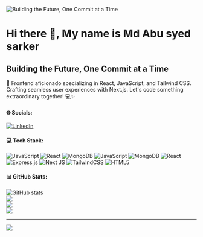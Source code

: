 ![Building the Future, One Commit at a Time](https://iili.io/JTKG3jS.gif)

# Hi there 👋, My name is Md Abu syed sarker
## Building the Future, One Commit at a Time
👋 Frontend aficionado specializing in React, JavaScript, and Tailwind CSS. Crafting seamless user experiences with Next.js. Let's code something extraordinary together! 💻✨

#### 🌐 Socials:
[![LinkedIn](https://img.shields.io/badge/LinkedIn-%230077B5.svg?logo=linkedin&logoColor=white)](https://linkedin.com/in/md-abu-syed-sarker) 

#### 💻 Tech Stack:
![JavaScript](https://img.shields.io/badge/javascript-%23323330.svg?style=for-the-badge&logo=javascript&logoColor=%23F7DF1E) ![React](https://img.shields.io/badge/react-%2320232a.svg?style=for-the-badge&logo=react&logoColor=%2361DAFB) ![MongoDB](https://img.shields.io/badge/MongoDB-%234ea94b.svg?style=for-the-badge&logo=mongodb&logoColor=white) ![JavaScript](https://img.shields.io/badge/javascript-%23323330.svg?style=for-the-badge&logo=javascript&logoColor=%23F7DF1E) ![MongoDB](https://img.shields.io/badge/MongoDB-%234ea94b.svg?style=for-the-badge&logo=mongodb&logoColor=white) ![React](https://img.shields.io/badge/react-%2320232a.svg?style=for-the-badge&logo=react&logoColor=%2361DAFB) ![Express.js](https://img.shields.io/badge/express.js-%23404d59.svg?style=for-the-badge&logo=express&logoColor=%2361DAFB) ![Next JS](https://img.shields.io/badge/Next-black?style=for-the-badge&logo=next.js&logoColor=white) ![TailwindCSS](https://img.shields.io/badge/tailwindcss-%2338B2AC.svg?style=for-the-badge&logo=tailwind-css&logoColor=white) ![HTML5](https://img.shields.io/badge/html5-%23E34F26.svg?style=for-the-badge&logo=html5&logoColor=white)
#### 📊 GitHub Stats:
![GitHub stats](https://github-readme-stats.vercel.app/api?username=MdSaayed&show_icons=true&count_private=true)  
![](https://github-readme-stats.vercel.app/api?username=MdSaayed&theme=dark&hide_border=false&include_all_commits=true&count_private=false)<br/>
![](https://github-readme-streak-stats.herokuapp.com/?user=MdSaayed&theme=dark&hide_border=false)<br/>
![](https://github-readme-stats.vercel.app/api/top-langs/?username=MdSaayed&theme=dark&hide_border=false&include_all_commits=true&count_private=false&layout=compact)

---
[![](https://visitcount.itsvg.in/api?id=MdSaayed&icon=9&color=0)](https://visitcount.itsvg.in)

<!-- Proudly created with GPRM ( https://gprm.itsvg.in ) -->
